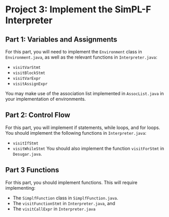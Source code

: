 # Project 3: Implement the SimPL-F Interpreter

## Part 1: Variables and Assignments

For this part, you will need to implement the `Environment` class in `Environment.java`, as well as the relevant functions in `Interpreter.java`:
* `visitVarStmt`
* `visitBlockStmt`
* `visitVarExpr`
* `visitAssignExpr`

You may make use of the association list implemented in `AssocList.java` in your implementation of environments.

## Part 2: Control Flow

For this part, you will implement if statements, while loops, and for loops. You should implement the following functions in `Interpreter.java`:
* `visitIfStmt`
* `visitWhileStmt`
You should also implement the function `visitForStmt` in `Desugar.java`.

## Part 3 Functions

For this part, you should implement functions. This will require implementing:
* The `SimplfFunction` class in `SimplfFunction.java`.
* The `visitFunctionStmt` in `Interpreter.java`, and
* The `visitCallExpr` in `Interpreter.java`
 